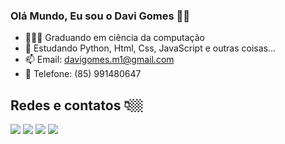 ### Olá Mundo, Eu sou o Davi Gomes 👋🏼

- 👨🏼‍🎓 Graduando em ciência da computação
- 🌱 Estudando Python, Html, Css, JavaScript e outras coisas...
- 📫 Email: davigomes.m1@gmail.com
- 📲 Telefone: (85) 991480647

## Redes e contatos 👇🏼

<div> 
  <a href="https://www.instagram.com/davigomes_m" target="_blank"><img src="https://img.shields.io/badge/-Instagram-%23E4405F?style=for-the-badge&logo=instagram&logoColor=white" target="_blank"></a>
  <a href = "davigomes.m1@gmail.com"><img src="https://img.shields.io/badge/-Gmail-%23333?style=for-the-badge&logo=gmail&logoColor=white" target="_blank"></a>
  <a href="https://www.linkedin.com/in/davi-gomes-10a61423b" target="_blank"><img src="https://img.shields.io/badge/-LinkedIn-%230077B5?style=for-the-badge&logo=linkedin&logoColor=white" target="_blank"></a> 
  <a href="https://www.https://twitter.com/DaviZinSnk" target="_blank"><img src="https://img.shields.io/badge/Twitter-1DA1F2?style=for-the-badge&logo=twitter&logoColor=white" target="_blank"></a>
</div>
